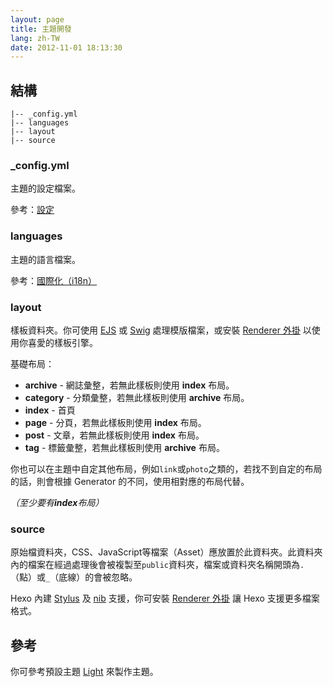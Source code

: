 ```yaml
---
layout: page
title: 主題開發
lang: zh-TW
date: 2012-11-01 18:13:30
---
```


## 結構

``` plain
|-- _config.yml
|-- languages
|-- layout
|-- source
```

### _config.yml

主題的設定檔案。

參考：[設定][1]

### languages

主題的語言檔案。

參考：[國際化（i18n）][2]

### layout

樣板資料夾。你可使用 [EJS][4] 或 [Swig][5] 處理模版檔案，或安裝 [Renderer 外掛][8] 以使用你喜愛的樣板引擎。

基礎布局：

- **archive** - 網誌彙整，若無此樣板則使用 **index** 布局。
- **category** - 分類彙整，若無此樣板則使用 **archive** 布局。
- **index** - 首頁
- **page** - 分頁，若無此樣板則使用 **index** 布局。
- **post** - 文章，若無此樣板則使用 **index** 布局。
- **tag** - 標籤彙整，若無此樣板則使用 **archive** 布局。

你也可以在主題中自定其他布局，例如`link`或`photo`之類的，若找不到自定的布局的話，則會根據 Generator 的不同，使用相對應的布局代替。

*（至少要有**index**布局）*

### source

原始檔資料夾，CSS、JavaScript等檔案（Asset）應放置於此資料夾。此資料夾內的檔案在經過處理後會被複製至`public`資料夾，檔案或資料夾名稱開頭為`.`（點）或`_`（底線）的會被忽略。

Hexo 內建 [Stylus][6] 及 [nib][7] 支援，你可安裝 [Renderer 外掛][8] 讓 Hexo 支援更多檔案格式。

## 參考

你可參考預設主題 [Light][3] 來製作主題。

[1]: configure.html
[2]: global-variables.html#i18n
[3]: https://github.com/tommy351/hexo-theme-light
[4]: https://github.com/visionmedia/ejs
[5]: http://paularmstrong.github.com/swig/
[6]: http://learnboost.github.com/stylus/
[7]: http://visionmedia.github.com/nib/
[8]: ../plugins/#renderer